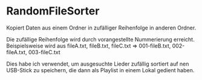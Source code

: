 # RandomFileSorter
Kopiert Daten aus einem Ordner in zufälliger Reihenfolge in anderen Ordner.

Die zufällige Reihenfolge wird durch vorangestellte Nummerierung erreicht.
Beispielsweise wird aus fileA.txt, fileB.txt, fileC.txt => 001-fileB.txt, 002-fileA.txt, 003-fileC.txt

Dies habe ich verwendet, um ausgesuchte Lieder zufällig sortiert auf nen USB-Stick zu speichern, die dann als Playlist in einem Lokal gedient haben.
